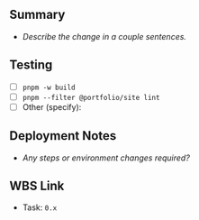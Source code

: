## Summary
- _Describe the change in a couple sentences._

## Testing
- [ ] `pnpm -w build`
- [ ] `pnpm --filter @portfolio/site lint`
- [ ] Other (specify):

## Deployment Notes
- _Any steps or environment changes required?_

## WBS Link
- Task: `0.x`
